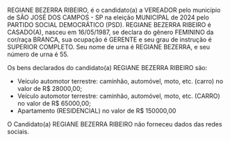 REGIANE BEZERRA RIBEIRO, é o candidato(a) a VEREADOR pelo município de SÃO JOSÉ DOS CAMPOS - SP na eleição MUNICIPAL de 2024 pelo PARTIDO SOCIAL DEMOCRÁTICO (PSD). REGIANE BEZERRA RIBEIRO é CASADO(A), nasceu em 16/05/1987, se declara do gênero FEMININO da cor/raça BRANCA, sua ocupação é GERENTE e seu grau de instrução é SUPERIOR COMPLETO. Seu nome de urna é REGIANE BEZERRA, e seu número de urna é 55.

Os bens declarados do candidato(a) REGIANE BEZERRA RIBEIRO são: 
- Veículo automotor terrestre: caminhão, automóvel, moto, etc. (carro) no valor de R$ 28000,00;
- Veículo automotor terrestre: caminhão, automóvel, moto, etc. (CARRO) no valor de R$ 65000,00;
- Apartamento (RESIDENCIAL) no valor de R$ 150000,00

O Candidato(a) REGIANE BEZERRA RIBEIRO não forneceu dados das redes sociais.